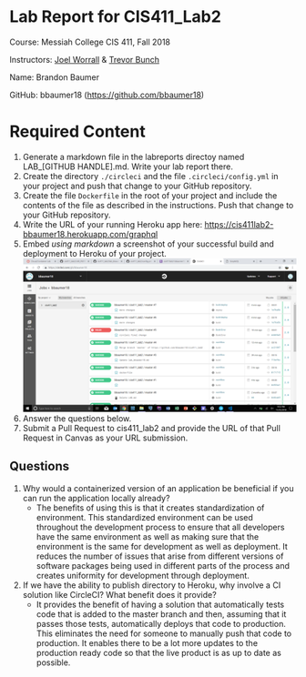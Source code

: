 # Lab Report for CIS411_Lab2
Course: Messiah College CIS 411, Fall 2018

Instructors: [Joel Worrall](https://github.com/tangollama) & [Trevor Bunch](https://github.com/trevordbunch)

Name: Brandon Baumer

GitHub: bbaumer18 (https://github.com/bbaumer18)

# Required Content

1. Generate a markdown file in the labreports directoy named LAB_[GITHUB HANDLE].md. Write your lab report there.
2. Create the directory ```./circleci``` and the file ```.circleci/config.yml``` in your project and push that change to your GitHub repository.
3. Create the file ```Dockerfile``` in the root of your project and include the contents of the file as described in the instructions. Push that change to your GitHub repository.
4. Write the URL of your running Heroku app here: https://cis411lab2-bbaumer18.herokuapp.com/graphql
5. Embed _using markdown_ a screenshot of your successful build and deployment to Heroku of your project. ![Success Screenshot](../assets/bbaumer18CIScreenshot.png "Success")
6. Answer the questions below.
7. Submit a Pull Request to cis411_lab2 and provide the URL of that Pull Request in Canvas as your URL submission.

## Questions
1. Why would a containerized version of an application be beneficial if you can run the application locally already?
    - The benefits of using this is that it creates standardization of environment. This standardized environment can be used throughout the development process to ensure that all developers have the same environment as well as making sure that the environment is the same for development as well as deployment. It reduces the number of issues that arise from different versions of software packages being used in different parts of the process and creates uniformity for development through deployment. 
2. If we have the ability to publish directory to Heroku, why involve a CI solution like CircleCI? What benefit does it provide?
    - It provides the benefit of having a solution that automatically tests code that is added to the master branch and then, assuming that it passes those tests, automatically deploys that code to production. This eliminates the need for someone to manually push that code to production. It enables there to be a lot more updates to the production ready code so that the live product is as up to date as possible. 
